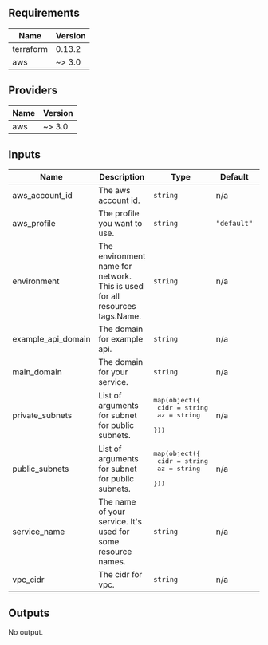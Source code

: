 ## Requirements

| Name | Version |
|------|---------|
| terraform | 0.13.2 |
| aws | ~> 3.0 |

## Providers

| Name | Version |
|------|---------|
| aws | ~> 3.0 |

## Inputs

| Name | Description | Type | Default | Required |
|------|-------------|------|---------|:--------:|
| aws\_account\_id | The aws account id. | `string` | n/a | yes |
| aws\_profile | The profile you want to use. | `string` | `"default"` | no |
| environment | The environment name for network. This is used for all resources tags.Name. | `string` | n/a | yes |
| example\_api\_domain | The domain for example api. | `string` | n/a | yes |
| main\_domain | The domain for your service. | `string` | n/a | yes |
| private\_subnets | List of arguments for subnet for public subnets. | <pre>map(object({<br>    cidr = string<br>    az   = string<br>  }))</pre> | n/a | yes |
| public\_subnets | List of arguments for subnet for public subnets. | <pre>map(object({<br>    cidr = string<br>    az   = string<br>  }))</pre> | n/a | yes |
| service\_name | The name of your service. It's used for some resource names. | `string` | n/a | yes |
| vpc\_cidr | The cidr for vpc. | `string` | n/a | yes |

## Outputs

No output.


